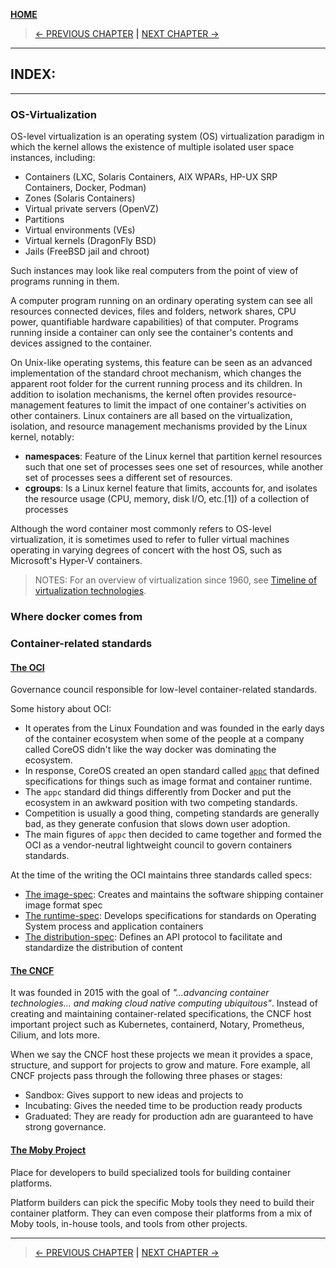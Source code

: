 [__HOME__](../../README.md)

> [<- PREVIOUS CHAPTER](./1-introduction.md) __|__ [NEXT CHAPTER ->](./3-theory.md)
---


## INDEX:


---

### OS-Virtualization

OS-level virtualization is an operating system (OS) virtualization paradigm in which the kernel allows the existence of multiple isolated user space instances, including:
- Containers (LXC, Solaris Containers, AIX WPARs, HP-UX SRP Containers, Docker, Podman)
- Zones (Solaris Containers)
- Virtual private servers (OpenVZ)
- Partitions
- Virtual environments (VEs)
- Virtual kernels (DragonFly BSD)
- Jails (FreeBSD jail and chroot)

Such instances may look like real computers from the point of view of programs running in them.

A computer program running on an ordinary operating system can see all resources connected devices, files and folders, network shares, CPU power, quantifiable hardware capabilities) of that computer. Programs running inside a container can only see the container's contents and devices assigned to the container.

On Unix-like operating systems, this feature can be seen as an advanced implementation of the standard chroot mechanism, which changes the apparent root folder for the current running process and its children. In addition to isolation mechanisms, the kernel often provides resource-management features to limit the impact of one container's activities on other containers. Linux containers are all based on the virtualization, isolation, and resource management mechanisms provided by the Linux kernel, notably:
- __namespaces__: Feature of the Linux kernel that partition kernel resources such that one set of processes sees one set of resources, while another set of processes sees a different set of resources.
- __cgroups__: Is a Linux kernel feature that limits, accounts for, and isolates the resource usage (CPU, memory, disk I/O, etc.[1]) of a collection of processes

Although the word container most commonly refers to OS-level virtualization, it is sometimes used to refer to fuller virtual machines operating in varying degrees of concert with the host OS, such as Microsoft's Hyper-V containers.

> NOTES: For an overview of virtualization since 1960, see [Timeline of virtualization technologies](https://en.m.wikipedia.org/wiki/Timeline_of_virtualization_technologies).

### Where docker comes from

### Container-related standards

#### [__The OCI__](https://opencontainers.org/)

Governance council responsible for low-level container-related standards.

Some history about OCI:
- It operates from the Linux Foundation and was founded in the early days of the container ecosystem when some of the people at a company called CoreOS didn't like the way docker was dominating the ecosystem.
- In response, CoreOS created an open standard called [`appc`](https://github.com/appc/spec) that defined specifications for things such as image format and container runtime.
- The `appc` standard did things differently from Docker and put the ecosystem in an awkward position with two competing standards.
- Competition is usually a good thing, competing standards are generally bad, as they generate confusion that slows down user adoption.
- The main figures of `appc` then decided to came together and formed the OCI as a vendor-neutral lightweight council to govern containers standards.

At the time of the writing the OCI maintains three standards called specs:
- [The image-spec](https://github.com/opencontainers/image-spec): Creates and maintains the software shipping container image format spec
- [The runtime-spec](https://github.com/opencontainers/runtime-spec): Develops specifications for standards on Operating System process and application containers
- [The distribution-spec](https://github.com/opencontainers/distribution-spec): Defines an API protocol to facilitate and standardize the distribution of content

#### [__The CNCF__](https://www.cncf.io/)

It was founded in 2015 with the goal of _"...advancing container technologies... and making cloud native computing ubiquitous"_. Instead of creating and maintaining container-related specifications, the CNCF host important project such as Kubernetes, containerd, Notary, Prometheus, Cilium, and lots more.

When we say the CNCF host these projects we mean it provides a space, structure, and support for projects to grow and mature. Fore example, all CNCF projects pass through the following three phases or stages:
- Sandbox: Gives support to new ideas and projects to
- Incubating: Gives the needed time to be production ready products
- Graduated: They are ready for production adn are guaranteed to have strong governance.

#### [__The Moby Project__](https://mobyproject.org/)

Place for developers to build specialized tools for building container platforms.

Platform builders can pick the specific Moby tools they need to build their container platform. They can even compose their platforms from a mix of Moby tools, in-house tools, and tools from other projects.


---
> [<- PREVIOUS CHAPTER](./1-introduction.md) __|__ [NEXT CHAPTER ->](./3-theory.md)